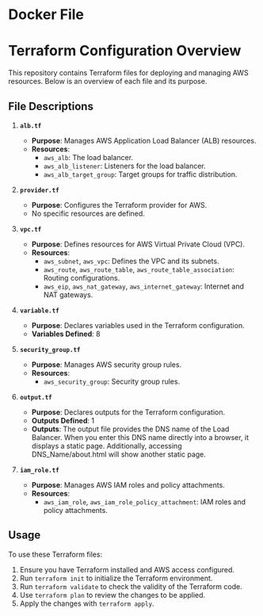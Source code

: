 # Docker File


# Terraform Configuration Overview

This repository contains Terraform files for deploying and managing AWS resources. Below is an overview of each file and its purpose.

## File Descriptions

1. **`alb.tf`**
   - **Purpose**: Manages AWS Application Load Balancer (ALB) resources.
   - **Resources**:
     - `aws_alb`: The load balancer.
     - `aws_alb_listener`: Listeners for the load balancer.
     - `aws_alb_target_group`: Target groups for traffic distribution.

2. **`provider.tf`**
   - **Purpose**: Configures the Terraform provider for AWS.
   - No specific resources are defined.

3. **`vpc.tf`**
   - **Purpose**: Defines resources for AWS Virtual Private Cloud (VPC).
   - **Resources**:
     - `aws_subnet`, `aws_vpc`: Defines the VPC and its subnets.
     - `aws_route`, `aws_route_table`, `aws_route_table_association`: Routing configurations.
     - `aws_eip`, `aws_nat_gateway`, `aws_internet_gateway`: Internet and NAT gateways.

4. **`variable.tf`**
   - **Purpose**: Declares variables used in the Terraform configuration.
   - **Variables Defined**: 8

5. **`security_group.tf`**
   - **Purpose**: Manages AWS security group rules.
   - **Resources**:
     - `aws_security_group`: Security group rules.

6. **`output.tf`**
   - **Purpose**: Declares outputs for the Terraform configuration.
   - **Outputs Defined**: 1
   - **Outputs**: The output file provides the DNS name of the Load Balancer. When you enter this DNS name directly into a browser, it displays a static page. Additionally, accessing DNS_Name/about.html will show another static page.


7. **`iam_role.tf`**
   - **Purpose**: Manages AWS IAM roles and policy attachments.
   - **Resources**:
     - `aws_iam_role`, `aws_iam_role_policy_attachment`: IAM roles and policy attachments.

## Usage

To use these Terraform files:
1. Ensure you have Terraform installed and AWS access configured.
2. Run `terraform init` to initialize the Terraform environment.
3. Run `terraform validate` to check the validity of the Terraform code.
4. Use `terraform plan` to review the changes to be applied.
5. Apply the changes with `terraform apply`.


